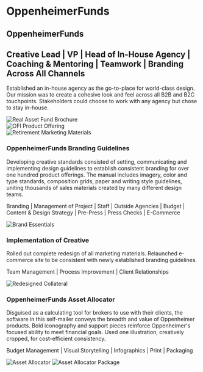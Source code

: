 # OppenheimerFunds

OppenheimerFunds
---

Creative Lead | VP | Head of In-House Agency | Coaching & Mentoring | Teamwork | Branding Across All Channels
---

Established an in-house agency as the go-to-place for world-class design. Our mission was to create a cohesive look and feel across all B2B and B2C touchpoints. Stakeholders could choose to work with any agency but chose to stay in-house.

<div class="container mt-4 pl-5 pr-5 pt-3 pb-3 grey-background">
  <div class="row">
    <div class="col-sm">
      <img data-src="https://cdn.annettevonbrandis.com/projectfiles/5d6bfb5366d87783d4384d2a/62e54770-ccde-11e9-b626-8b5646ffcf72/original" src="https://cdn.annettevonbrandis.com/projectfiles/5d6bfb5366d87783d4384d2a/62e54770-ccde-11e9-b626-8b5646ffcf72/blur" class="lazy img-fluid" alt="Real Asset Fund Brochure" data-width="903" data-height="1181">
    </div>
    <div class="col-sm">
      <img data-src="https://cdn.annettevonbrandis.com/projectfiles/5d6bfb5366d87783d4384d2a/7cf99c10-ccde-11e9-b626-8b5646ffcf72/original" src="https://cdn.annettevonbrandis.com/projectfiles/5d6bfb5366d87783d4384d2a/7cf99c10-ccde-11e9-b626-8b5646ffcf72/blur" class="lazy img-fluid" alt="OFI Product Offering" data-width="923" data-height="1181">
    </div>
  </div>
</div>

<img data-src="https://cdn.annettevonbrandis.com/projectfiles/5d6bfb5366d87783d4384d2a/9ce61080-ccde-11e9-b626-8b5646ffcf72/original" src="https://cdn.annettevonbrandis.com/projectfiles/5d6bfb5366d87783d4384d2a/9ce61080-ccde-11e9-b626-8b5646ffcf72/blur" class="lazy img-fluid mb-4" alt="Retirement Marketing Materials" data-width="2870" data-height="1881">

### OppenheimerFunds Branding Guidelines

Developing creative standards consisted of setting, communicating and implementing design guidelines to establish consistent branding for over one hundred product offerings. The manual includes imagery, color and type standards, composition grids, paper and writing style guidelines, uniting thousands of sales materials created by many different design teams.

<p class="orange-text">Branding | Management of Project | Staff | Outside Agencies | Budget | Content & Design Strategy | Pre-Press | Press Checks | E-Commerce</p>

<img data-src="https://cdn.annettevonbrandis.com/projectfiles/5d6bfb5366d87783d4384d2a/b3b1a2c0-ccde-11e9-b626-8b5646ffcf72/original" src="https://cdn.annettevonbrandis.com/projectfiles/5d6bfb5366d87783d4384d2a/b3b1a2c0-ccde-11e9-b626-8b5646ffcf72/blur" class="lazy img-fluid mt-4 mb-4" alt="Brand Essentials" data-width="2870" data-height="1715">

### Implementation of Creative 

Rolled out complete redesign of all marketing materials. Relaunched e-commerce site to be consistent with newly established branding guidelines.

<p class="orange-text">Team Management | Process Improvement | Client Relationships</p>

<img data-src="https://cdn.annettevonbrandis.com/projectfiles/5d6bfb5366d87783d4384d2a/c25076d0-ccde-11e9-b626-8b5646ffcf72/original" src="https://cdn.annettevonbrandis.com/projectfiles/5d6bfb5366d87783d4384d2a/c25076d0-ccde-11e9-b626-8b5646ffcf72/blur" class="lazy img-fluid mb-4 mt-4" alt="Redesigned Collateral" data-width="2870" data-height="1370">

### OppenheimerFunds Asset Allocator

Disguised as a calculating tool for brokers to use with their clients, the software in this self-mailer conveys the breadth and value of Oppenheimer products. Bold iconography and support pieces reinforce Oppenheimer's focused ability to meet financial goals. Used one illustration, creatively cropped, for cost-efficient consistency.

<p class="orange-text">Budget Management | Visual Storytelling | Infographics | Print | Packaging</p>

<img data-src="https://cdn.annettevonbrandis.com/projectfiles/5d6bfb5366d87783d4384d2a/e5423c00-ccde-11e9-b626-8b5646ffcf72/original" src="https://cdn.annettevonbrandis.com/projectfiles/5d6bfb5366d87783d4384d2a/e5423c00-ccde-11e9-b626-8b5646ffcf72/blur" class="lazy img-fluid mt-4 mb-4" alt="Asset Allocator" data-width="2870" data-height="1370">

<img data-src="https://cdn.annettevonbrandis.com/projectfiles/5d6bfb5366d87783d4384d2a/03789c00-ccdf-11e9-b626-8b5646ffcf72/original" src="https://cdn.annettevonbrandis.com/projectfiles/5d6bfb5366d87783d4384d2a/03789c00-ccdf-11e9-b626-8b5646ffcf72/blur" class="lazy img-fluid mb-4" alt="Asset Allocator Package" data-width="2870" data-height="1370">
  </div>
</div>
